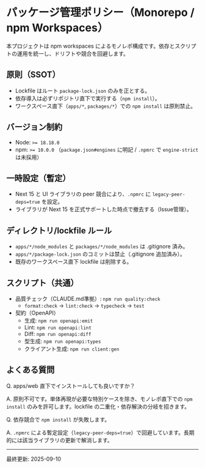 # パッケージ管理ポリシー（Monorepo / npm Workspaces）

本プロジェクトは npm workspaces によるモノレポ構成です。依存とスクリプトの運用を統一し、ドリフトや競合を回避します。

## 原則（SSOT）
- Lockfile はルート `package-lock.json` のみを正とする。
- 依存導入は必ずリポジトリ直下で実行する（`npm install`）。
- ワークスペース直下（`apps/*`, `packages/*`）での `npm install` は原則禁止。

## バージョン制約
- Node: `>= 18.18.0`
- npm: `>= 10.0.0`
（`package.json#engines` に明記 / `.npmrc` で `engine-strict` は未採用）

## 一時設定（暫定）
- Next 15 と UI ライブラリの peer 競合により、`.npmrc` に `legacy-peer-deps=true` を設定。
- ライブラリが Next 15 を正式サポートした時点で撤去する（Issue管理）。

## ディレクトリ/lockfile ルール
- `apps/*/node_modules` と `packages/*/node_modules` は .gitignore 済み。
- `apps/*/package-lock.json` のコミットは禁止（.gitignore 追加済み）。
- 既存のワークスペース直下 lockfile は削除する。

## スクリプト（共通）
- 品質チェック（CLAUDE.md準拠）: `npm run quality:check`
  - `format:check` → `lint:check` → `typecheck` → `test`
- 契約（OpenAPI）
  - 生成: `npm run openapi:emit`
  - Lint: `npm run openapi:lint`
  - Diff: `npm run openapi:diff`
  - 型生成: `npm run openapi:types`
  - クライアント生成: `npm run client:gen`

## よくある質問

Q. apps/web 直下でインストールしても良いですか？

A. 原則不可です。単体再現が必要な特別ケースを除き、モノレポ直下での `npm install` のみを許可します。lockfile の二重化・依存解決の分岐を招きます。

Q. 依存競合で `npm install` が失敗します。

A. `.npmrc` による暫定設定（`legacy-peer-deps=true`）で回避しています。長期的には該当ライブラリの更新で解消します。

---

最終更新: 2025-09-10
